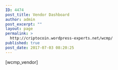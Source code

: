 ```yaml
---
ID: 4474
post_title: Vendor Dashboard
author: admin
post_excerpt: ""
layout: page
permalink: >
  http://criptocoin.wordpress-experts.net/wcmp/
published: true
post_date: 2017-07-03 08:20:25
---
```

[wcmp_vendor]